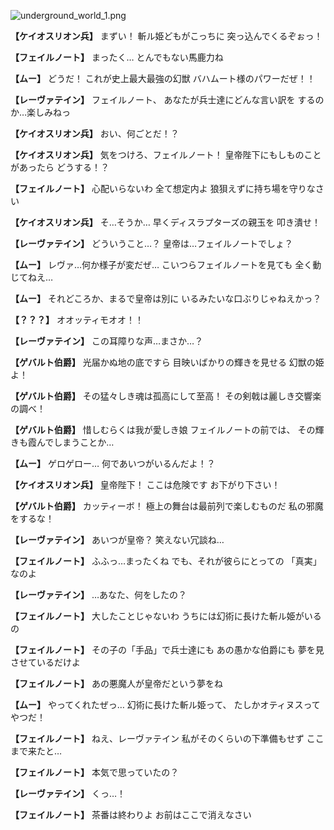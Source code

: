 
![underground_world_1.png](../images/backgrounds/underground_world_1.png)

**【ケイオスリオン兵】**
まずい！
斬ル姫どもがこっちに
突っ込んでくるぞぉっ！

**【フェイルノート】**
まったく…
とんでもない馬鹿力ね

**【ムー】**
どうだ！
これが史上最大最強の幻獣
バハムート様のパワーだぜ！！

**【レーヴァテイン】**
フェイルノート、
あなたが兵士達にどんな言い訳を
するのか…楽しみねっ

**【ケイオスリオン兵】**
おい、何ごとだ！？

**【ケイオスリオン兵】**
気をつけろ、フェイルノート！
皇帝陛下にもしものことがあったら
どうする！？

**【フェイルノート】**
心配いらないわ
全て想定内よ
狼狽えずに持ち場を守りなさい

**【ケイオスリオン兵】**
そ…そうか…
早くディスラプターズの親玉を
叩き潰せ！

**【レーヴァテイン】**
どういうこと…？
皇帝は…フェイルノートでしょ？

**【ムー】**
レヴァ…何か様子が変だぜ…
こいつらフェイルノートを見ても
全く動じてねえ…

**【ムー】**
それどころか、まるで皇帝は別に
いるみたいな口ぶりじゃねえかっ？

**【？？？】**
オオッティモオオ！！

**【レーヴァテイン】**
この耳障りな声…まさか…？

**【ゲバルト伯爵】**
光届かぬ地の底ですら
目映いばかりの輝きを見せる
幻獣の姫よ！

**【ゲバルト伯爵】**
その猛々しき魂は孤高にして至高！
その剣戟は麗しき交響楽の調べ！

**【ゲバルト伯爵】**
惜しむらくは我が愛しき娘
フェイルノートの前では、
その輝きも霞んでしまうことか…

**【ムー】**
ゲロゲロー…
何であいつがいるんだよ！？

**【ケイオスリオン兵】**
皇帝陛下！
ここは危険です
お下がり下さい！

**【ゲバルト伯爵】**
カッティーボ！
極上の舞台は最前列で楽しむものだ
私の邪魔をするな！

**【レーヴァテイン】**
あいつが皇帝？
笑えない冗談ね…

**【フェイルノート】**
ふふっ…まったくね
でも、それが彼らにとっての
「真実」なのよ

**【レーヴァテイン】**
…あなた、何をしたの？

**【フェイルノート】**
大したことじゃないわ
うちには幻術に長けた斬ル姫がいるの

**【フェイルノート】**
その子の「手品」で兵士達にも
あの愚かな伯爵にも
夢を見させているだけよ

**【フェイルノート】**
あの悪魔人が皇帝だという夢をね

**【ムー】**
やってくれたぜっ…
幻術に長けた斬ル姫って、
たしかオティヌスってやつだ！

**【フェイルノート】**
ねえ、レーヴァテイン
私がそのくらいの下準備もせず
ここまで来たと…

**【フェイルノート】**
本気で思っていたの？

**【レーヴァテイン】**
くっ…！

**【フェイルノート】**
茶番は終わりよ
お前はここで消えなさい